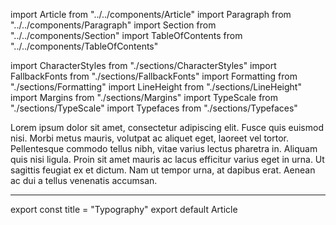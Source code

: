 import Article from "../../components/Article"
import Paragraph from "../../components/Paragraph"
import Section from "../../components/Section"
import TableOfContents from "../../components/TableOfContents"

import CharacterStyles from "./sections/CharacterStyles"
import FallbackFonts from "./sections/FallbackFonts"
import Formatting from "./sections/Formatting"
import LineHeight from "./sections/LineHeight"
import Margins from "./sections/Margins"
import TypeScale from "./sections/TypeScale"
import Typefaces from "./sections/Typefaces"

Lorem ipsum dolor sit amet, consectetur adipiscing elit. Fusce
quis euismod nisi. Morbi metus mauris, volutpat ac aliquet eget,
laoreet vel tortor. Pellentesque commodo tellus nibh, vitae
varius lectus pharetra in. Aliquam quis nisi ligula. Proin sit
amet mauris ac lacus efficitur varius eget in urna. Ut sagittis
feugiat ex et dictum. Nam ut tempor urna, at dapibus erat.
Aenean ac dui a tellus venenatis accumsan.

***

<Section title="Table of contents">
    <TableOfContents />
</Section>
<Section title="Typefaces">
    <Typefaces />
</Section>
<Section title="Character styles">
    <CharacterStyles />
</Section>
<Section title="Line height">
    <LineHeight />
</Section>
<Section title="Margins">
    <Margins />
</Section>
<Section title="Formatting">
    <Formatting />
</Section>
<Section title="Type scale">
    <TypeScale />
</Section>
<Section title="Fallback fonts">
    <FallbackFonts />
</Section>
<Section title="Usage guidelines" />

export const title = "Typography"
export default Article
